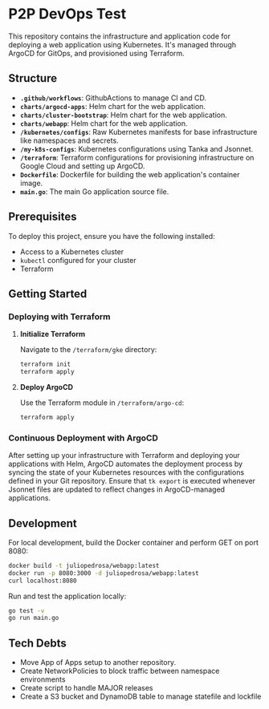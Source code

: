 
# P2P DevOps Test

This repository contains the infrastructure and application code for deploying a web application using Kubernetes.
It's managed through ArgoCD for GitOps, and provisioned using Terraform.

## Structure

- **`.github/workflows`**: GithubActions to manage CI and CD.
- **`charts/argocd-apps`**: Helm chart for the web application.
- **`charts/cluster-bootstrap`**: Helm chart for the web application.
- **`charts/webapp`**: Helm chart for the web application.
- **`/kubernetes/configs`**: Raw Kubernetes manifests for base infrastructure like namespaces and secrets.
- **`/my-k8s-configs`**: Kubernetes configurations using Tanka and Jsonnet.
- **`/terraform`**: Terraform configurations for provisioning infrastructure on Google Cloud and setting up ArgoCD.
- **`Dockerfile`**: Dockerfile for building the web application's container image.
- **`main.go`**: The main Go application source file.

## Prerequisites

To deploy this project, ensure you have the following installed:

- Access to a Kubernetes cluster
- `kubectl` configured for your cluster
- Terraform

## Getting Started

### Deploying with Terraform

1. **Initialize Terraform**

   Navigate to the `/terraform/gke` directory:

   ```sh
   terraform init
   terraform apply
   ```

2. **Deploy ArgoCD**

   Use the Terraform module in `/terraform/argo-cd`:

   ```sh
   terraform apply
   ```
### Continuous Deployment with ArgoCD

After setting up your infrastructure with Terraform and deploying your applications with Helm, ArgoCD automates the deployment process by syncing the state of your Kubernetes resources with the configurations defined in your Git repository. Ensure that `tk export` is executed whenever Jsonnet files are updated to reflect changes in ArgoCD-managed applications.

## Development

For local development, build the Docker container and perform GET on port 8080:

```sh
docker build -t juliopedrosa/webapp:latest
docker run -p 8080:3000 -d juliopedrosa/webapp:latest
curl localhost:8080
```

Run and test the application locally:

```sh
go test -v
go run main.go
```

## Tech Debts
- Move App of Apps setup to another repository.
- Create NetworkPolicies to block traffic between namespace environments
- Create script to handle MAJOR releases
- Create a S3 bucket and DynamoDB table to manage statefile and lockfile
